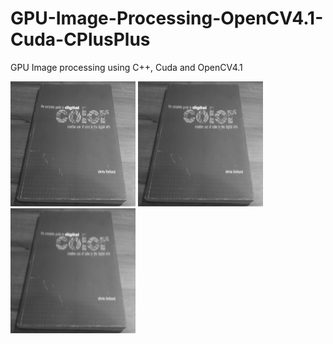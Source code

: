 # GPU-Image-Processing-OpenCV4.1-Cuda-CPlusPlus
GPU Image processing using C++, Cuda and OpenCV4.1
<p>
<img width="200" height="200" src="Blurred3x3.png">
<img width="200" height="200" src="Blurred5x5.png">
<img width="200" height="200" src="Blurred7x7.png">
</p>
